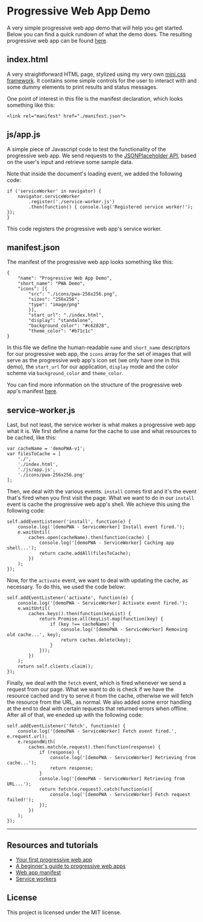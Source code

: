 # Progressive Web App Demo

A very simple progressive web app demo that will help you get started. Below you can find a quick rundown of what the demo does. The resulting progressive web app can be found [here](https://chalarangelo.github.io/pwapp-demo/).

## index.html

A very straightforward HTML page, stylized using my very own [mini.css framework](https://github.com/Chalarangelo/mini.css). It contains some simple controls for the user to interact with and some dummy elements to print results and status messages.

One point of interest in this file is the manifest declaration, which looks something like this:

```
<link rel="manifest" href="./manifest.json">
```

## js/app.js

A simple piece of Javascript code to test the functionality of the progressive web app. We send requests to the [JSONPlaceholder API](https://jsonplaceholder.typicode.com/), based on the user's input and retrieve some sample data.

Note that inside the document's loading event, we added the following code:

```
if ('serviceWorker' in navigator) {
	navigator.serviceWorker
		.register('./service-worker.js')
		.then(function() { console.log('Registered service worker!'); });
}
```

This code registers the progressive web app's service worker.

## manifest.json

The manifest of the progressive web app looks something like this:

```
{
 	"name": "Progressive Web App Demo",
	"short_name": "PWA Demo",
	"icons": [{
		"src": "./icons/pwa-256x256.png",
		"sizes": "256x256",
		"type": "image/png"
		}],
		"start_url": "./index.html",
		"display": "standalone",
		"background_color": "#c62828",
		"theme_color": "#b71c1c"
}
```

In this file we define the human-readable `name` and `short_name` descriptors for our progressive web app, the `icons` array for the set of images that will serve as the progressive web app's icon set (we only have one in this demo), the `start_url` for our application, `display` mode and the color scheme via `background_color` and `theme_color`.

You can find more information on the structure of the progressive web app's manifest [here](https://w3c.github.io/manifest/).

## service-worker.js

Last, but not least, the service worker is what makes a progressive web app what it is. We first define a name for the cache to use and what resources to be cached, like this:

```
var cacheName = 'demoPWA-v1';
var filesToCache = [
	'./',
	'./index.html',
	'./js/app.js',
	'./icons/pwa-256x256.png'
];
```

Then, we deal with the various events. `install` comes first and it's the event that's fired when you first visit the page. What we want to do in our `install` event is cache the progressive web app's shell. We achieve this using the following code:

```
self.addEventListener('install', function(e) {
	console.log('[demoPWA - ServiceWorker] Install event fired.');
	e.waitUntil(
		caches.open(cacheName).then(function(cache) {
			console.log('[demoPWA - ServiceWorker] Caching app shell...');
			return cache.addAll(filesToCache);
		})
	);
});
```

Now, for the `activate` event, we want to deal with updating the cache, as necessary. To do this, we used the code below:

```
self.addEventListener('activate', function(e) {
	console.log('[demoPWA - ServiceWorker] Activate event fired.');
	e.waitUntil(
		caches.keys().then(function(keyList) {
			return Promise.all(keyList.map(function(key) {
				if (key !== cacheName) {
					console.log('[demoPWA - ServiceWorker] Removing old cache...', key);
					return caches.delete(key);
				}
			}));
		})
	);
	return self.clients.claim();
});
```

Finally, we deal with the `fetch` event, which is fired whenever we send a request from our page. What we want to do is check if we have the resource cached and try to serve it from the cache, otherwise we will fetch the resource from the URL, as normal. We also added some error handling at the end to deal with certain requests that returned errors when offline. After all of that, we eneded up with the following code:

```
self.addEventListener('fetch', function(e) {
	console.log('[demoPWA - ServiceWorker] Fetch event fired.', e.request.url);
	e.respondWith(
		caches.match(e.request).then(function(response) {
			if (response) {
				console.log('[demoPWA - ServiceWorker] Retrieving from cache...');
				return response;
			}
			console.log('[demoPWA - ServiceWorker] Retrieving from URL...');
			return fetch(e.request).catch(function(e){
				console.log('[demoPWA - ServiceWorker] Fetch request failed!');
			});
		})
	);
});
```

---

## Resources and tutorials

- [Your first progressive web app](https://developers.google.com/web/fundamentals/getting-started/codelabs/your-first-pwapp/)
- [A beginner's guide to progressive web apps](https://www.smashingmagazine.com/2016/08/a-beginners-guide-to-progressive-web-apps/)
- [Web app manifest](https://w3c.github.io/manifest/)
- [Service workers](https://www.w3.org/TR/service-workers/)

## License

This project is licensed under the MIT license.
